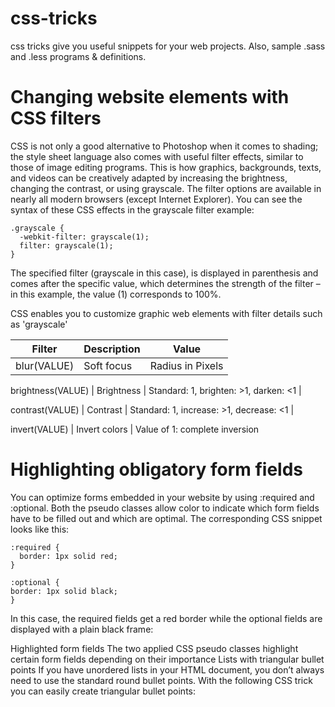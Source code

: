 # css-tricks
css tricks give you useful snippets for your web projects.  Also, sample .sass and .less programs &amp; definitions.

# Changing website elements with CSS filters
CSS is not only a good alternative to Photoshop when it comes to shading; the style sheet language also comes with useful filter effects, similar to those of image editing programs. This is how graphics, backgrounds, texts, and videos can be creatively adapted by increasing the brightness, changing the contrast, or using grayscale. The filter options are available in nearly all modern browsers (except Internet Explorer). You can see the syntax of these CSS effects in the grayscale filter example:

```
.grayscale {
  -webkit-filter: grayscale(1);
  filter: grayscale(1);
}
```

The specified filter (grayscale in this case), is displayed in parenthesis and comes after the specific value, which determines the strength of the filter – in this example, the value (1) corresponds to 100%.
<image>

CSS enables you to customize graphic web elements with filter details such as 'grayscale'

| Filter | Description | Value |
| ----- | --------------- | --------- |
blur(VALUE) | Soft focus | Radius in Pixels |

brightness(VALUE) | Brightness | Standard: 1, brighten: >1, darken: <1 |

contrast(VALUE) | Contrast | Standard: 1, increase: >1, decrease: <1 |

invert(VALUE) | Invert colors | Value of 1: complete inversion
# Highlighting obligatory form fields
You can optimize forms embedded in your website by using :required and :optional. Both the pseudo classes allow color to indicate which form fields have to be filled out and which are optimal. The corresponding CSS snippet looks like this:

```
:required {
  border: 1px solid red;
}

:optional {
border: 1px solid black;
}
```

In this case, the required fields get a red border while the optional fields are displayed with a plain black frame:

Highlighted form fields
The two applied CSS pseudo classes highlight certain form fields depending on their importance
Lists with triangular bullet points
If you have unordered lists in your HTML document, you don’t always need to use the standard round bullet points. With the following CSS trick you can easily create triangular bullet points:
